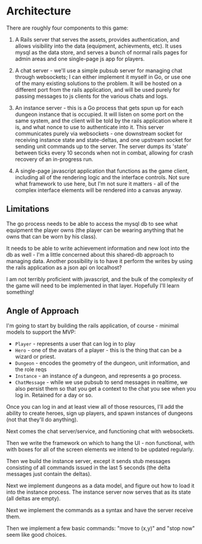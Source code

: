 # Architecture

There are roughly four components to this game:

1. A Rails server that serves the assets, provides authentication, and allows visibility
   into the data (equipment, achievments, etc). It uses mysql as the data store, and serves
   a bunch of normal rails pages for admin areas and one single-page js app for players.

2. A chat server - we'll use a simple pubsub server for managing chat through websockets; I
   can either implement it myself in Go, or use one of the many existing solutions to the
   problem. It will be hosted on a different port from the rails application, and will be
   used purely for passing messages to js clients for the various chats and logs.

3. An instance server - this is a Go process that gets spun up for each dungeon instance
   that is occupied. It will listen on some port on the same system, and the client will be
   told by the rails application where it is, and what nonce to use to authenticate into it.
   This server communicates purely via websockets - one downstream socket for receiving
   instance state and state-deltas, and one upstream socket for sending unit commands up to
   the server. The server dumps its 'state' between ticks every 10 seconds when not in combat,
   allowing for crash recovery of an in-progress run.

4. A single-page javascript application that functions as the game client, including all of
   the rendering logic and the interface controls. Not sure what framework to use here,
   but I'm not sure it matters - all of the complex interface elements will be rendered into
   a canvas anyway.

## Limitations

The go process needs to be able to access the mysql db to see what equipment the player
owns (the player can be wearing anything that he owns that can be worn by his class).

It needs to be able to write achievement information and new loot into the db as well -
I'm a little concerned about this shared-db approach to managing data. Another possibility
is to have it perform the writes by using the rails application as a json api on localhost?

I am not terribly proficient with javascript, and the bulk of the complexity of the game will
need to be implemented in that layer. Hopefully I'll learn something!

## Angle of Approach

I'm going to start by building the rails application, of course - minimal models to support
the MVP:

- `Player` - represents a user that can log in to play
- `Hero` - one of the avatars of a player - this is the thing that can be a wizard or priest.
- `Dungeon` - encodes the geometry of the dungeon, unit information, and the role reqs
- `Instance` - an instance *of* a dungeon, and represents a go process.
- `ChatMessage` - while we use pubsub to send messages in realtime, we also persist them
  so that you get a context to the chat you see when you log in. Retained for a day or so.

Once you can log in and at least view all of those resources, I'll add the ability to create
heroes, sign up players, and spawn instances of dungeons (not that they'll do anything).

Next comes the chat server/service, and functioning chat with websockets.

Then we write the framework on which to hang the UI - non functional, with with boxes for
all of the screen elements we intend to be updated regularly.

Then we build the instance server, except it sends stub messages consisting of all commands
issued in the last 5 seconds (the delta messages just contain the deltas).

Next we implement dungeons as a data model, and figure out how to load it into the instance
process. The instance server now serves that as its state (all deltas are empty).

Next we implement the commands as a syntax and have the server receive them.

Then we implement a few basic commands: "move to (x,y)" and "stop now" seem like good choices.

